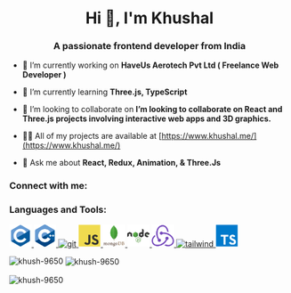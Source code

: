 <h1 align="center">Hi 👋, I'm Khushal</h1>
<h3 align="center">A passionate frontend developer from India</h3>

- 🔭 I’m currently working on **HaveUs Aerotech Pvt Ltd ( Freelance Web Developer )**

- 🌱 I’m currently learning **Three.js, TypeScript**

- 👯 I’m looking to collaborate on **I’m looking to collaborate on React and Three.js projects involving interactive web apps and 3D graphics.**

- 👨‍💻 All of my projects are available at [https://www.khushal.me/](https://www.khushal.me/)

- 💬 Ask me about **React, Redux, Animation, & Three.Js**

<h3 align="left">Connect with me:</h3>
<p align="left">
</p>

<h3 align="left">Languages and Tools:</h3>
<p align="left"> <a href="https://www.cprogramming.com/" target="_blank" rel="noreferrer"> <img src="https://raw.githubusercontent.com/devicons/devicon/master/icons/c/c-original.svg" alt="c" width="40" height="40"/> </a> <a href="https://www.w3schools.com/cpp/" target="_blank" rel="noreferrer"> <img src="https://raw.githubusercontent.com/devicons/devicon/master/icons/cplusplus/cplusplus-original.svg" alt="cplusplus" width="40" height="40"/> </a> <a href="https://git-scm.com/" target="_blank" rel="noreferrer"> <img src="https://www.vectorlogo.zone/logos/git-scm/git-scm-icon.svg" alt="git" width="40" height="40"/> </a> <a href="https://developer.mozilla.org/en-US/docs/Web/JavaScript" target="_blank" rel="noreferrer"> <img src="https://raw.githubusercontent.com/devicons/devicon/master/icons/javascript/javascript-original.svg" alt="javascript" width="40" height="40"/> </a> <a href="https://www.mongodb.com/" target="_blank" rel="noreferrer"> <img src="https://raw.githubusercontent.com/devicons/devicon/master/icons/mongodb/mongodb-original-wordmark.svg" alt="mongodb" width="40" height="40"/> </a> <a href="https://nodejs.org" target="_blank" rel="noreferrer"> <img src="https://raw.githubusercontent.com/devicons/devicon/master/icons/nodejs/nodejs-original-wordmark.svg" alt="nodejs" width="40" height="40"/> </a> <a href="https://redux.js.org" target="_blank" rel="noreferrer"> <img src="https://raw.githubusercontent.com/devicons/devicon/master/icons/redux/redux-original.svg" alt="redux" width="40" height="40"/> </a> <a href="https://tailwindcss.com/" target="_blank" rel="noreferrer"> <img src="https://www.vectorlogo.zone/logos/tailwindcss/tailwindcss-icon.svg" alt="tailwind" width="40" height="40"/> </a> <a href="https://www.typescriptlang.org/" target="_blank" rel="noreferrer"> <img src="https://raw.githubusercontent.com/devicons/devicon/master/icons/typescript/typescript-original.svg" alt="typescript" width="40" height="40"/> </a> </p>

<p><img align="left" src="https://github-readme-stats.vercel.app/api/top-langs?username=khush-9650&show_icons=true&locale=en&layout=compact" alt="khush-9650" /></p>

<p>&nbsp;<img align="center" src="https://github-readme-stats.vercel.app/api?username=khush-9650&show_icons=true&locale=en" alt="khush-9650" /></p>

<p><img align="center" src="https://github-readme-streak-stats.herokuapp.com/?user=khush-9650&" alt="khush-9650" /></p>
